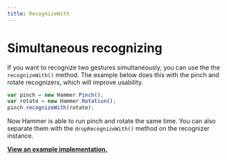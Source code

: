 ```yaml
---
title: RecognizeWith
---
```


# Simultaneous recognizing
If you want to recognize two gestures simultaneously, you can use the the `recognizeWith()` method. The example
below does this with the pinch and rotate recognizers, which will improve usability.

````js
var pinch = new Hammer.Pinch();
var rotate = new Hammer.Rotation();
pinch.recognizeWith(rotate);
````

Now Hammer is able to run pinch and rotate the same time. You can also separate them with the `dropRecognizeWith()` method on
the recognizer instance.

**[View an example implementation.](https://cdn.rawgit.com/hammerjs/hammer.js/master/tests/manual/visual.html)**
